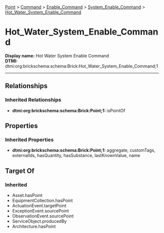 [Point](../../../../Point.md) > [Command](../../../Command.md) > [Enable_Command](../../Enable_Command.md) > [System_Enable_Command](../System_Enable_Command.md) > [Hot_Water_System_Enable_Command](.)
# Hot_Water_System_Enable_Command

**Display name:** Hot Water System Enable Command<br />
**DTMI:** dtmi:org:brickschema:schema:Brick:Hot_Water_System_Enable_Command;1

---
## Relationships
### Inherited Relationships
* **dtmi:org:brickschema:schema:Brick:Point;1:** isPointOf
## Properties
### Inherited Properties
* **dtmi:org:brickschema:schema:Brick:Point;1:** aggregate, customTags, externalIds, hasQuantity, hasSubstance, lastKnownValue, name
## Target Of
### Inherited
* Asset.hasPoint
* EquipmentCollection.hasPoint
* ActuationEvent.targetPoint
* ExceptionEvent.sourcePoint
* ObservationEvent.sourcePoint
* ServiceObject.producedBy
* Architecture.hasPoint
